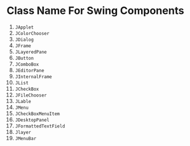 # Class Name For Swing Components

1. ```JApplet```
2. ```JColorChooser```
3. ```JDialog```
4. ```JFrame```
5. ```JLayeredPane```
6. ```JButton```
7. ```JComboBox```
8. ```JEditorPane```
9. ```JInternalFrame```
10. ```JList```
11. ```JCheckBox```
13. ```JFileChooser```
14. ```JLable```
15. ```JMenu```
16. ```JCheckBoxMenuItem```
17. ```JDesktopPanel```
18. ```JFormattedTextField```
19. ```Jlayer```
20. ```JMenuBar```